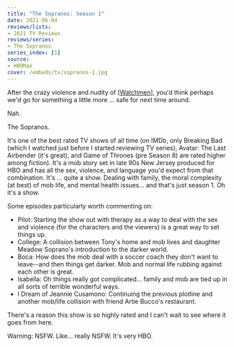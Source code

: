 ```yaml
---
title: "The Sopranos: Season 1"
date: 2021-06-04
reviews/lists:
- 2021 TV Reviews
reviews/series:
- The Sopranos
series_index: [1]
source:
- HBOMax
cover: /embeds/tv/sopranos-1.jpg
---
```

After the crazy violence and nudity of [[Watchmen]](), you'd think perhaps we'd go for something a little more ... safe for next time around. 

Nah. 

The Sopranos. 

It's one of the best rated TV shows of all time (on IMDb, only Breaking Bad (which I watched just before I started reviewing TV series), Avatar: The Last Airbender (it's great), and Game of Thrones (pre Season 8) are rated higher among fiction). It's a mob story set in late 90s New Jersey produced for HBO and has all the sex, violence, and language you'd expect from that combination. It's ... quite a show. Dealing with family, the moral complexity (at best) of mob life, and mental health issues... and that's just season 1. Oh it's a show. 

Some episodes particularly worth commenting on:

* Pilot: Starting the show out with therapy as a way to deal with the sex and violence (for the characters and the viewers) is a great way to set things up. 
* College: A collision between Tony's home and mob lives and daughter Meadow Soprano's introduction to the darker world. 
* Boca: How does the mob deal with a soccer coach they don't want to leave--and then things get darker. Mob and normal life rubbing against each other is great. 
* Isabella: Oh things really got complicated... family and mob are tied up in all sorts of terrible wonderful ways. 
* I Dream of Jeannie Cusamono: Continuing the previous plotline and another mob/life collision with friend Artie Bucco's restaurant. 

There's a reason this show is so highly rated and I can't wait to see where it goes from here. 

Warning: NSFW. Like... really NSFW. It's very HBO. 
